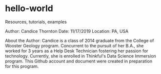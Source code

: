 # hello-world
Resources, tutorials, examples

Author: Candice Thornton
Date: 11/17/2019
Location: PA, USA

About the Author:
  Candice is a class of 2014 graduate from the College of Wooster Geology program.  Concurrent to the pursuit of her B.A., she worked for 3 years as a Help Desk Technician fostering her passion for technology.  Currently, she is enrolled in Thinkful's Data Science Immersion program.  This Github account and document were created in preparation for this program.
